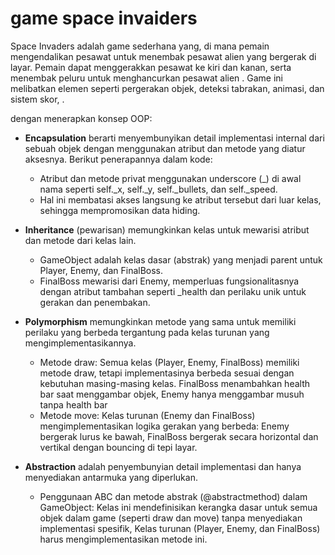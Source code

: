 # game space invaiders

Space Invaders adalah game sederhana yang, di mana pemain mengendalikan pesawat untuk menembak pesawat alien yang bergerak di layar. Pemain dapat menggerakkan pesawat ke kiri dan kanan, serta menembak peluru untuk menghancurkan pesawat alien . Game ini melibatkan elemen seperti pergerakan objek, deteksi tabrakan, animasi, dan sistem skor, .

dengan menerapkan konsep OOP:
* **Encapsulation** berarti menyembunyikan detail implementasi internal dari sebuah objek dengan menggunakan atribut dan metode yang diatur aksesnya. Berikut penerapannya dalam kode:
  * Atribut dan metode privat menggunakan underscore (_) di awal nama seperti self._x, self._y, self._bullets, dan self._speed.
  * Hal ini membatasi akses langsung ke atribut tersebut dari luar kelas, sehingga mempromosikan data hiding.

* **Inheritance** (pewarisan) memungkinkan kelas untuk mewarisi atribut dan metode dari kelas lain.
  * GameObject adalah kelas dasar (abstrak) yang menjadi parent untuk Player, Enemy, dan FinalBoss.
  * FinalBoss mewarisi dari Enemy, memperluas fungsionalitasnya dengan atribut tambahan seperti _health dan perilaku unik untuk gerakan dan penembakan.

* **Polymorphism** memungkinkan metode yang sama untuk memiliki perilaku yang berbeda tergantung pada kelas turunan yang mengimplementasikannya.
   * Metode draw: Semua kelas (Player, Enemy, FinalBoss) memiliki metode draw, tetapi implementasinya berbeda sesuai dengan kebutuhan masing-masing kelas.
      FinalBoss menambahkan health bar saat menggambar objek,
      Enemy hanya menggambar musuh tanpa health bar
   * Metode move: Kelas turunan (Enemy dan FinalBoss) mengimplementasikan logika gerakan yang berbeda:
      Enemy bergerak lurus ke bawah,
      FinalBoss bergerak secara horizontal dan vertikal dengan bouncing di tepi layar.

* **Abstraction** adalah penyembunyian detail implementasi dan hanya menyediakan antarmuka yang diperlukan.
   * Penggunaan ABC dan metode abstrak (@abstractmethod) dalam GameObject:
      Kelas ini mendefinisikan kerangka dasar untuk semua objek dalam game (seperti draw dan move) tanpa menyediakan implementasi spesifik,
      Kelas turunan (Player, Enemy, dan FinalBoss) harus mengimplementasikan metode ini.

